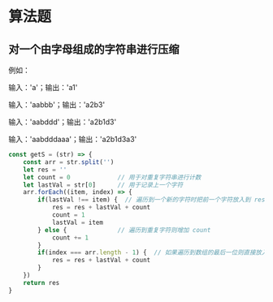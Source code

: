 # 算法题

## 对一个由字母组成的字符串进行压缩
例如：

输入：'a'；输出：'a1'

输入：'aabbb'；输出：'a2b3'

输入：'aabddd'；输出：'a2b1d3'

输入：'aabdddaaa'；输出：'a2b1d3a3'

```javascript
const getS = (str) => {
    const arr = str.split('')
    let res = ''
    let count = 0             // 用于对重复字符串进行计数
    let lastVal = str[0]      // 用于记录上一个字符
    arr.forEach((item, index) => {
        if(lastVal !== item) {  // 遍历到一个新的字符时把前一个字符放入到 res 中并初始化 count 和 lastVal
            res = res + lastVal + count
            count = 1
            lastVal = item
        } else {              // 遍历到重复字符则增加 count
            count += 1
        }
        if(index === arr.length - 1) {  // 如果遍历到数组的最后一位则直接放入到 res 中
            res = res + lastVal + count
        }
    })
    return res
}
```